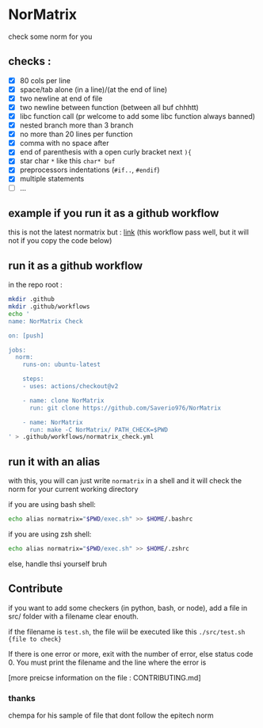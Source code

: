 # NorMatrix
check some norm for you

## checks :

- [x] 80 cols per line
- [x] space/tab alone (in a line)/(at the end of line)
- [x] two newline at end of file
- [x] two newline between function (between all buf chhhtt)
- [x] libc function call (pr welcome to add some libc function always banned)
- [x] nested branch more than 3 branch
- [x] no more than 20 lines per function
- [x] comma with no space after
- [x] end of parenthesis with a open curly bracket next `){`
- [x] star char `*` like this `char* buf`
- [x] preprocessors indentations (`#if..`, `#endif`)
- [x] multiple statements
- [ ] ...

## example if you run it as a github workflow
this is not the latest normatrix but :
[link](https://github.com/Saverio976/NorMatrix/runs/4702369332?check_suite_focus=true)
(this workflow pass well, but it will not if you copy the code below)

## run it as a github workflow
in the repo root :
```bash
mkdir .github
mkdir .github/workflows
echo '
name: NorMatrix Check

on: [push]

jobs:
  norm:
    runs-on: ubuntu-latest

    steps:
    - uses: actions/checkout@v2

    - name: clone NorMatrix
      run: git clone https://github.com/Saverio976/NorMatrix

    - name: NorMatrix
      run: make -C NorMatrix/ PATH_CHECK=$PWD
' > .github/workflows/normatrix_check.yml
```

## run it with an alias
with this, you will can just write `normatrix` in a shell and it will check
the norm for your current working directory

if you are using bash shell:
```bash
echo alias normatrix="$PWD/exec.sh" >> $HOME/.bashrc
```
if you are using zsh shell:
```bash
echo alias normatrix="$PWD/exec.sh" >> $HOME/.zshrc
```
else, handle thsi yourself bruh

## Contribute
if you want to add some checkers (in python, bash, or node),
add a file in src/ folder with a filename clear enouth.

if the filename is `test.sh`, the file wiil be executed like this `./src/test.sh {file to check}`

If there is one error or more, exit with the number of error, else 
status code 0. You must print the filename and the line where the error is

[more preicse information on the file : CONTRIBUTING.md]

### thanks

chempa for his sample of file that dont follow the epitech norm
